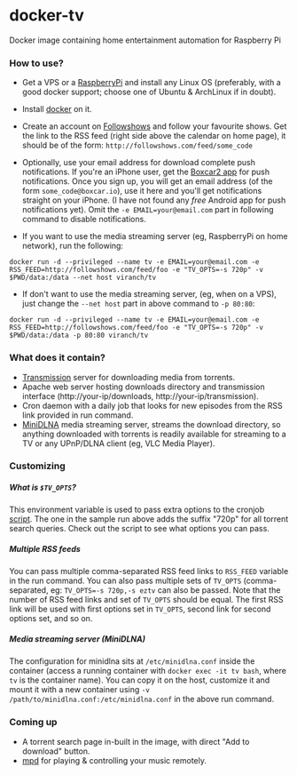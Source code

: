 # docker-tv
Docker image containing home entertainment automation for Raspberry Pi

### How to use?

- Get a VPS or a [RaspberryPi](http://www.raspberrypi.org/) and install any Linux OS (preferably, with a good docker support; choose one of Ubuntu & ArchLinux if in doubt).

- Install [docker](https://docs.docker.com/installation/#installation) on it.

- Create an account on [Followshows](http://followshows.com/) and follow your favourite shows. Get the link to the RSS feed (right side above the calendar on home page), it should be of the form: `http://followshows.com/feed/some_code`

- Optionally, use your email address for download complete push notifications.  If you're an iPhone user, get the [Boxcar2 app](https://boxcar.io/client) for push notifications. Once you sign up, you will get an email address (of the form `some_code@boxcar.io`), use it here and you'll get notifications straight on your iPhone. (I have not found any _free_ Android app for push notifications yet). Omit the `-e EMAIL=your@email.com` part in following command to disable notifications.

- If you want to use the media streaming server (eg, RaspberryPi on home network), run the following:
```
docker run -d --privileged --name tv -e EMAIL=your@email.com -e RSS_FEED=http://followshows.com/feed/foo -e "TV_OPTS=-s 720p" -v $PWD/data:/data --net host viranch/tv
```
- If don't want to use the media streaming server, (eg, when on a VPS), just change the `--net host` part in above command to `-p 80:80`:
```
docker run -d --privileged --name tv -e EMAIL=your@email.com -e RSS_FEED=http://followshows.com/feed/foo -e "TV_OPTS=-s 720p" -v $PWD/data:/data -p 80:80 viranch/tv
```

### What does it contain?

- [Transmission](http://www.transmissionbt.com/) server for downloading media from torrents.
- Apache web server hosting downloads directory and transmission interface (http://your-ip/downloads, http://your-ip/transmission).
- Cron daemon with a daily job that looks for new episodes from the RSS link provided in run command.
- [MiniDLNA](http://sourceforge.net/projects/minidlna/) media streaming server, streams the download directory, so anything downloaded with torrents is readily available for streaming to a TV or any UPnP/DLNA client (eg, VLC Media Player).

### Customizing

##### What is `$TV_OPTS`?

This environment variable is used to pass extra options to the cronjob [script](https://github.com/viranch/docker-tv/blob/master/assets/tv.sh). The one in the sample run above adds the suffix "720p" for all torrent search queries.
 Check out the script to see what options you can pass.

##### Multiple RSS feeds

You can pass multiple comma-separated RSS feed links to `RSS_FEED` variable in the run command.
You can also pass multiple sets of `TV_OPTS` (comma-separated, eg: `TV_OPTS=-s 720p,-s eztv` can also be passed.
Note that the number of RSS feed links and set of `TV_OPTS` should be equal. The first RSS link will be used with first options set in `TV_OPTS`, second link for second options set, and so on.

##### Media streaming server (MiniDLNA)

The configuration for minidlna sits at `/etc/minidlna.conf` inside the container (access a running container with `docker exec -it tv bash`, where `tv` is the container name). You can copy it on the host, customize it and mount it with a new container using `-v /path/to/minidlna.conf:/etc/minidlna.conf` in the above run command.

### Coming up

* A torrent search page in-built in the image, with direct "Add to download" button.
* [mpd](http://www.musicpd.org/) for playing & controlling your music remotely.

